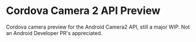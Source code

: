 # Cordova Camera 2 API Preview
Cordova camera preview for the Android Camera2 API, still a major WIP. Not an Android Developer PR's appreciated. 
